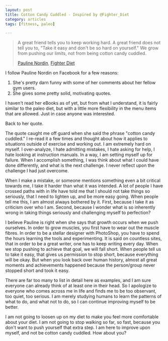```yaml
---
layout: post
title: Cotton Candy Cuddled - Inspired by @Fighter_Diet
category: articles
tags: [fitness, paleo]

---
```

> A great friend tells you to keep working hard. A great friend does not tell you to, "Take it easy and don't be so hard on yourself." We grow from pushing our limits, not from being cotton candy cuddled.
> 
> [Pauline Nordin](http://www.facebook.com/FDfighterdiet/posts/10150262669479209), [Fighter Diet](http://www.fighterdiet.com/)

I follow Pauline Nordin on Facebook for a few reasons:

1. She's pretty darn funny with some of her comments about her fellow gym users. 
2. She gives some pretty solid, motivating quotes. 

I haven't read her eBooks as of yet, but from what I understand, it is fairly similar to the paleo diet, but with a little more flexibility in the menu items that are allowed. Just in case anyone was interested. 

Back to her quote. 

The quote caught me off guard when she said the phrase "cotton candy cuddled." I re-read it a few times and thought about how it applies to situations outside of exercise and working out. I am extremely hard on myself. I over-analyze, I hate admitting mistakes, I hate asking for help, I hate looking at instruction manuals. In a way, I am setting myself up for failure. When I accomplish something, I was think about what I could have done differently, and what is the next challenge. I never reflect upon the challenge I had just overcome.

When I make a mistake, or someone mentions something even a bit critical towards me, I take it harder than what it was intended. A lot of people I have crossed paths with in life have told me that I should not take things so seriously, that I need to lighten up, and be more easy going. When people tell me this, I am almost always bothered by it. First, because I take it as criticism over who I am. Second, because I wonder what is so inherently wrong in taking things seriously and challenging myself to perfection? 

I believe Pauline is right when she says that growth occurs when we push ourselves. In order to grow muscles, you first have to wear out the muscle fibres. In order to be a stellar designer with PhotoShop, you have to spend the hours learning the tools and experimenting. It is said on countless sites, that in order to be a great writer, one has to keep writing every day. When we stop pushing to achieve that goal, we will fall short. When people tell us to take it easy, that gives us permission to stop short, because everything will be okay. But when you look back over human history, almost all great moments and achievements happened because the person/group never stopped short and took it easy. 

There are far too many to list in detail here as examples, and I am sure everyone can already think of at least one in their head. So I apologize to everyone who comes across me in life and finds me to be too observant, too quiet, too serious. I am merely studying humans to learn the patterns of what to do, and what not to do, so I can continue improving myself to be better. 

I am not going to loosen up on my diet to make you feel more comfortable about your diet. 
I am not going to stop walking so far, so fast, because you don't want to push yourself that extra step. 
I am here to improve upon myself, and not be cotton candy cuddled. How about you? 

